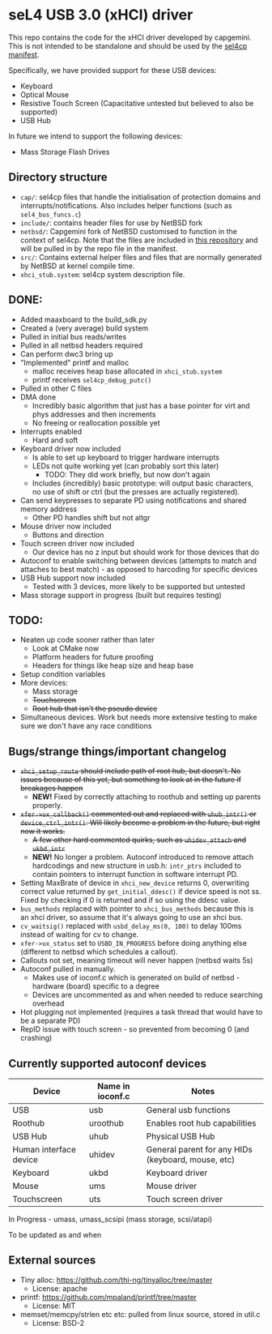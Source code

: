 # seL4 USB 3.0 (xHCI) driver

This repo contains the code for the xHCI driver developed by capgemini. This is not intended to be standalone and should be used by the [sel4cp manifest](https://github.com/sel4-cap/sel4cp-manifest).

Specifically, we have provided support for these USB devices:
- Keyboard
- Optical Mouse
- Resistive Touch Screen (Capacitative untested but believed to also be supported)
- USB Hub

In future we intend to support the following devices:
- Mass Storage Flash Drives

## Directory structure
- `cap/`: sel4cp files that handle the initialisation of protection domains and interrupts/notifications. Also includes helper functions (such as `sel4_bus_funcs.c`)
- `include/`: contains header files for use by NetBSD fork
- `netbsd/`: Capgemini fork of NetBSD customised to function in the context of sel4cp. Note that the files are included in [this repository](https://github.com/sel4-cap/netbsd) and will be pulled in by the repo file in the manifest.
- `src/`: Contains external helper files and files that are normally generated by NetBSD at kernel compile time.
- `xhci_stub.system`: sel4cp system description file.

## DONE:
- Added maaxboard to the build_sdk.py
- Created a (very average) build system
- Pulled in initial bus reads/writes
- Pulled in all netbsd headers required
- Can perform dwc3 bring up
- "Implemented" printf and malloc
    - malloc receives heap base allocated in `xhci_stub.system`
    - printf receives `sel4cp_debug_putc()`
- Pulled in other C files
- DMA done
    - Incredibly basic algorithm that just has a base pointer for virt and phys addresses and then increments
    - No freeing or reallocation possible yet
- Interrupts enabled
    - Hard and soft
- Keyboard driver now included
    - Is able to set up keyboard to trigger hardware interrupts
    - LEDs not quite working yet (can probably sort this later)
        - TODO: They did work briefly, but now don't again
    - Includes (incredibly) basic prototype: will output basic characters, no use of shift or ctrl (but the presses are actually registered).
- Can send keypresses to separate PD using notifications and shared memory address
    - Other PD handles shift but not altgr
- Mouse driver now included
    - Buttons and direction
- Touch screen driver now included
    - Our device has no z input but should work for those devices that do
- Autoconf to enable switching between devices (attempts to match and attaches to best match) - as opposed to harcoding for specific devices
- USB Hub support now included
    - Tested with 3 devices, more likely to be supported but untested
- Mass storage support in progress (built but requires testing)

## TODO:
- Neaten up code sooner rather than later
    - Look at CMake now
    - Platform headers for future proofing
    - Headers for things like heap size and heap base
- Setup condition variables
- More devices:
    - Mass storage
    - ~~Touchscreen~~
    - ~~Root hub that isn't the pseudo device~~
- Simultaneous devices. Work but needs more extensive testing to make sure we don't have any race conditions

## Bugs/strange things/important changelog
- ~~`xhci_setup_route` should include path of root hub, but doesn't. No issues because of this yet, but something to look at in the future if breakages happen~~
    - **NEW!** Fixed by correctly attaching to roothub and setting up parents properly.
- ~~`xfer->ux_callback()` commented out and replaced with `uhub_intr()` or `device_ctrl_intr()`. Will likely become a problem in the future, but right now it works.~~
    - ~~A few other hard commented quirks, such as `uhidev_attach` and `ukbd_intr`~~
    - **NEW!** No longer a problem. Autoconf introduced to remove attach hardcodings and new structure in usb.h: `intr_ptrs` included to contain pointers to interrupt function in software interrupt PD.
- Setting MaxBrate of device in `xhci_new_device` returns 0, overwriting correct value returned by `get_initial_ddesc()` if device speed is not ss. Fixed by checking if 0 is returned and if so using the ddesc value.
- `bus_methods` replaced with pointer to `xhci_bus_methods` because this is an xhci driver, so assume that it's always going to use an xhci bus.
- `cv_waitsig()` replaced with `usbd_delay_ms(0, 100)` to delay 100ms instead of waiting for cv to change.
- `xfer->ux_status` set to `USBD_IN_PROGRESS` before doing anything else (different to netbsd which schedules a callout).
- Callouts not set, meaning timeout will never happen (netbsd waits 5s)
- Autoconf pulled in manually.
    - Makes use of ioconf.c which is generated on build of netbsd - hardware (board) specific to a degree
    - Devices are uncommented as and when needed to reduce searching overhead
- Hot plugging not implemented (requires a task thread that would have to be a separate PD)
- RepID issue with touch screen - so prevented from becoming 0 (and crashing)

## Currently supported autoconf devices

| **Device** | **Name in ioconf.c** | **Notes** |
| --- | --- | --- |
| USB | usb | General usb functions |
| Roothub | uroothub | Enables root hub capabilities |
| USB Hub | uhub    | Physical USB Hub |
| Human interface device | uhidev | General parent for any HIDs (keyboard, mouse, etc) |
| Keyboard | ukbd | Keyboard driver |
| Mouse    | ums  | Mouse driver |
| Touchscreen | uts | Touch screen driver |
In Progress - umass, umass_scsipi (mass storage, scsi/atapi)

To be updated as and when

## External sources
- Tiny alloc: https://github.com/thi-ng/tinyalloc/tree/master
    - License: apache
- printf: https://github.com/mpaland/printf/tree/master
    - License: MIT
- memset/memcpy/strlen etc etc: pulled from linux source, stored in util.c
    - License: BSD-2
